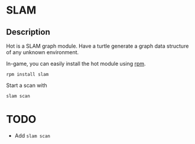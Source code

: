 # SLAM

## Description

Hot is a SLAM graph module. Have a turtle generate a graph data structure of any unknown environment.

In-game, you can easily install the hot module using [rpm](https://github.com/Reactified/rpm).

```
rpm install slam
```

Start a scan with

```
slam scan
```

# TODO

- Add `slam scan`
